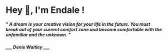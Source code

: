 <h1 title="head"> Hey 👋, I'm Endale !</h1>

**<h5><i>" A dream is your creative vision for your life in the future. You must break out of your current comfort zone and become comfortable with the unfamiliar and the unknown. "</i></h5>**

*<b>___ Denis Waitley ___</b>*
